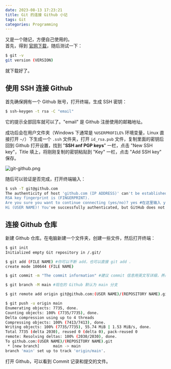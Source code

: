 ```yaml
---
date: 2023-08-13 17:23:21
title: Git 的连接 Github 小记
tags: Git
categories: Programming
---
```


又是一个随记，方便自己使用的。  
首先，得到 [官网下载](https://git-scm.com/downloads)，随后测试一下：

```bash
$ git -v
git version (VERSION)
```

就下载好了。
<!--more-->
## 使用 SSH 连接 Github

首先确保拥有一个 Github 账号，打开终端，生成 SSH 密钥：

```bash
$ ssh-keygen -t rsa -C "email"
```

它的提示全部回车就可以了。"email" 是 Github 注册使用的邮箱地址。

成功后会在用户文件夹（Windows 下通常是 `%USERPROFILE%` 环境变量，Linux 直接打开 `~/`）下生成一个 `.ssh` 文件夹，打开 `id_rsa.pub` 文件，复制里面的密钥后回到 Github 打开设置，找到 "**SSH anf PGP keys**" 一栏，点击 "New SSH key"，Title 填上，将刚刚复制的密钥粘贴到 "Key" 一栏，点击 "Add SSH key" 保存。

![git-github.png](https://src-jywon.glitch.me/img/blog-gitGithub.png)

随后可以验证是否完成，打开终端输入：

```bash
$ ssh -T git@github.com
The authenticity of host 'github.com (IP ADDRESS)' can't be established.
RSA key fingerprint is (FINGERPRINT).
Are you sure you want to continue connecting (yes/no)? yes #在这里输入 yes
Hi (USER NAME)! You've successfully authenticated, but GitHub does not provide shell access. #连接成功
```

## 连接 Github 仓库
新建 Github 仓库。在电脑新建一个文件夹，创建一些文件，然后打开终端：

```bash
$ git init
Initialized empty Git repository in /.git/

$ git add (FILE NAME) #你可以不断 add，也可以直接 git add .
create mode 100644 (FILE NAME)

$ git commit -m "The commit information" #建议 commit 信息用英文写详细，养成好习惯

$ git branch -M main #现在的 Github 默认为 main 分支

$ git remote add origin git@github.com:(USER NAME)/(REPOSITORY NAME).git #改成自己的用户名和仓库名

$ git push -u origin main
Enumerating objects: 7735, done.
Counting objects: 100% (7735/7735), done.
Delta compression using up to 4 threads
Compressing objects: 100% (7413/7413), done.
Writing objects: 100% (7735/7735), 55.74 MiB | 1.53 MiB/s, done.
Total 7735 (delta 2030), reused 0 (delta 0), pack-reused 0      
remote: Resolving deltas: 100% (2030/2030), done.
To github.com:(USER NAME)/(REPOSITORY NAME).git
 * [new branch]      main -> main
branch 'main' set up to track 'origin/main'.
```

打开 Github，可以看到 Commit 记录和提交的文件。
